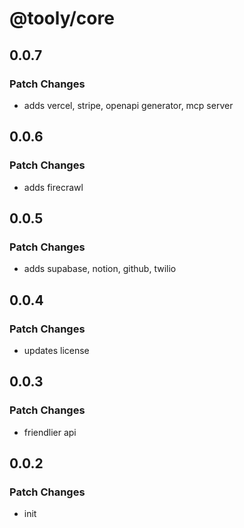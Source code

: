 # @tooly/core

## 0.0.7

### Patch Changes

- adds vercel, stripe, openapi generator, mcp server

## 0.0.6

### Patch Changes

- adds firecrawl

## 0.0.5

### Patch Changes

- adds supabase, notion, github, twilio

## 0.0.4

### Patch Changes

- updates license

## 0.0.3

### Patch Changes

- friendlier api

## 0.0.2

### Patch Changes

- init
